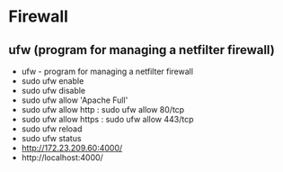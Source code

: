 # Firewall

## ufw (program for managing a netfilter firewall)

- ufw - program for managing a netfilter firewall
- sudo ufw enable
- sudo ufw disable
- sudo ufw allow 'Apache Full'
- sudo ufw allow http : sudo ufw allow 80/tcp
- sudo ufw allow https : sudo ufw allow 443/tcp
- sudo ufw reload
- sudo ufw status
- http://172.23.209.60:4000/
- http://localhost:4000/
